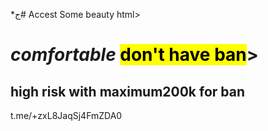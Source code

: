 *ج# Accest
Some beauty
html>
<head>
<meta charset="utf–8">
<title>Fc 24 <br>ul &nbs; coin </title>
</head>
<body>
<h1><i>comfortable</i> <mark>don't have ban</mark>></h1>
<h2>high risk with <b>maximum200k for ban</b></h2>
  
<href>t.me/+zxL8JaqSj4FmZDA0</href>

 

